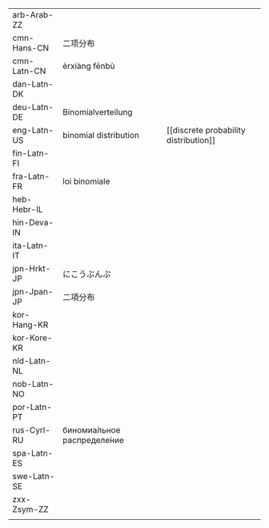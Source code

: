 | | | |
|-|-|-|
| arb-Arab-ZZ |  |  |
| cmn-Hans-CN | 二项分布 |  |
| cmn-Latn-CN | èrxiàng fēnbù |  |
| dan-Latn-DK |  |  |
| deu-Latn-DE | Binomialverteilung |  |
| eng-Latn-US | binomial distribution | [[discrete probability distribution]] |
| fin-Latn-FI |  |  |
| fra-Latn-FR | loi binomiale |  |
| heb-Hebr-IL |  |  |
| hin-Deva-IN |  |  |
| ita-Latn-IT |  |  |
| jpn-Hrkt-JP | にこうぶんぷ |  |
| jpn-Jpan-JP | 二項分布 |  |
| kor-Hang-KR |  |  |
| kor-Kore-KR |  |  |
| nld-Latn-NL |  |  |
| nob-Latn-NO |  |  |
| por-Latn-PT |  |  |
| rus-Cyrl-RU | биномиа́льное распределе́ние |  |
| spa-Latn-ES |  |  |
| swe-Latn-SE |  |  |
| zxx-Zsym-ZZ |  |  |
|  |  |  |
